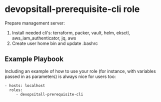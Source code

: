 devopsitall-prerequisite-cli role
=================================

Prepare management server:
1) Install needed cli\'s: terraform, packer, vault, helm, eksctl, aws_iam_authenticator, jq, aws
2) Create user home bin and update .bashrc

Example Playbook
----------------

Including an example of how to use your role (for instance, with variables passed in as parameters) is always nice for users too:

    - hosts: localhost
      roles:
         - devopsitall-prerequisite-cli

